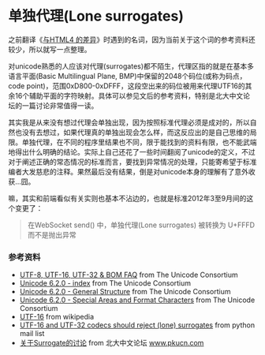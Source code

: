 # 单独代理(Lone surrogates)

之前翻译《[与HTML4 的差异](https://www.swordair.com/docs/html5-diff/)》时遇到的名词，因为当前关于这个词的参考资料还较少，所以就写一点整理。

对unicode熟悉的人应该对代理(surrogates)都不陌生，代理区指的就是在基本多语言平面(Basic Multilingual Plane, BMP)中保留的2048个码位(或称为码点，code point)，范围0xD800-0xDFFF，这段空出来的码位被用来代理UTF16的其余16个辅助平面的字符映射。具体可以参见文后的参考资料，特别是北大中文论坛的一篇讨论非常值得一读。

其实我是从来没有想过代理会单独出现，因为按照标准代理必须是成对的，所以自然也没有去想过，如果代理真的单独出现会怎么样，而这反应出的是自己思维的局限。单独代理，在不同的程序里结果也不同，限于能找到的资料有限，也不能武端地得出什么明确的结论。实际上自己还花了一些时间翻阅了unicode的定义，不过对于阐述正确的常态情况的标准而言，要找到异常情况的处理，只能寄希望于标准编者大发慈悲的注释。果然最后没有结果，倒是对unicode本身的理解有了意外收获...囧。

嘛，其实和前端看似有关实则也基本不沾边的，也就是标准2012年3至9月间的这个变更了：

> 在WebSocket send() 中，单独代理(Lone surrogates) 被转换为 U+FFFD而不是抛出异常


### 参考资料

- [UTF-8, UTF-16, UTF-32 & BOM FAQ](http://www.unicode.org/faq/utf_bom.html) from The Unicode Consortium
- [Unicode 6.2.0 - index](http://www.unicode.org/versions/Unicode6.2.0/) from The Unicode Consortium
- [Unicode 6.2.0 - General Structure](http://www.unicode.org/versions/Unicode6.2.0/ch02.pdf) from The Unicode Consortium
- [Unicode 6.2.0 - Special Areas and Format Characters](http://www.unicode.org/versions/Unicode6.2.0/ch16.pdf) from The Unicode Consortium
- [UTF-16](http://zh.wikipedia.org/wiki/UCS-2) from wikipedia
- [UTF-16 and UTF-32 codecs should reject (lone) surrogates](http://mail.python.org/pipermail/python-bugs-list/2011-September/147361.html) from python mail list
- [关于Surrogate的讨论](http://www.pkucn.com/viewthread.php?action=printable&tid=263113) from 北大中文论坛 www.pkucn.com
